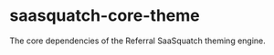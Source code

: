 saasquatch-core-theme
=====================

The core dependencies of the Referral SaaSquatch theming engine.
